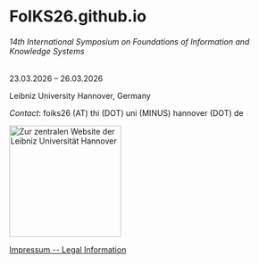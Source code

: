 # FoIKS26.github.io
###### 14th International Symposium on Foundations of Information and Knowledge Systems

23.03.2026 – 26.03.2026

Leibniz University Hannover, Germany

*Contact*: foiks26 (AT) thi (DOT) uni (MINUS) hannover (DOT) de

<a href="https://www.uni-hannover.de"><img src="https://www.uni-hannover.de/typo3conf/ext/luh_website/Resources/Public/Images/Logo/luh_logo.svg" alt="Zur zentralen
Website der Leibniz Universität Hannover" width="200"/></a>

<a href="impressum.md">Impressum -- Legal Information</a>
